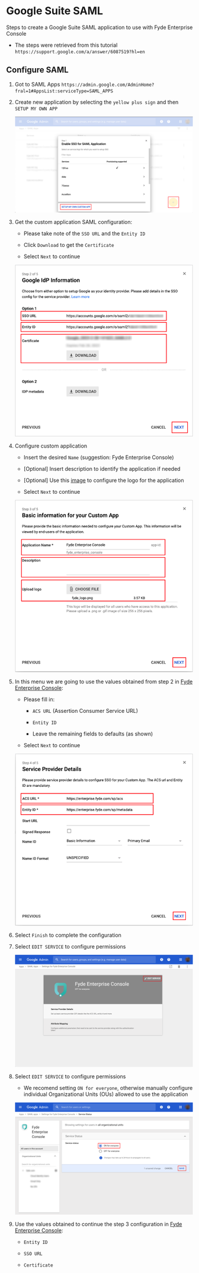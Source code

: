 
# Google Suite SAML

Steps to create a Google Suite SAML application to use with Fyde Enterprise Console

- The steps were retrieved from this tutorial `https://support.google.com/a/answer/6087519?hl=en`

## Configure SAML

1. Got to SAML Apps `https://admin.google.com/AdminHome?fral=1#AppsList:serviceType=SAML_APPS`

1. Create new application by selecting the `yellow plus sign` and then `SETUP MY OWN APP`

    ![New Application](imgs/google_saml_new_application.png)

1. Get the custom application SAML configuration:

    - Please take note of the `SSO URL` and the `Entity ID`

    - Click `Download` to get the `Certificate`

    - Select `Next` to continue

    ![SAML Provider](imgs/google_saml_provider.png)

1. Configure custom application

    - Insert the desired `Name` (suggestion: Fyde Enterprise Console)

    - [Optional] Insert description to identify the application if needed

    - [Optional] Use this [image](../../fyde_logo.png) to configure the logo for the application

    - Select `Next` to continue

    ![SAML Configuration](imgs/google_saml_configuration.png)

1. In this menu we are going to use the values obtained from step 2 in [Fyde Enterprise Console](fyde_console_saml.md):

    - Please fill in:

        - `ACS URL` (Assertion Consumer Service URL)

        - `Entity ID`

        - Leave the remaining fields to defaults (as shown)

    - Select `Next` to continue

    ![SAML Details](imgs/google_saml_details.png)

1. Select `Finish` to complete the configuration

1. Select `EDIT SERVICE` to configure permissions

    ![SAML Application Properties](imgs/google_saml_application_properties.png)

1. Select `EDIT SERVICE` to configure permissions

    - We recomend setting `ON for everyone`, otherwise manually configure individual Organizational Units (OUs) allowed to use the application

    ![SAML Enable](imgs/google_saml_enable.png)

1. Use the values obtained to continue the step 3 configuration in [Fyde Enterprise Console](fyde_console_saml.md):

    - `Entity ID`

    - `SSO URL`

    - `Certificate`
